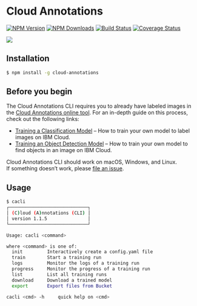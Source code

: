 # Cloud Annotations
[![NPM Version](https://img.shields.io/npm/v/cloud-annotations.svg)](https://npmjs.org/package/cloud-annotations)
[![NPM Downloads](https://img.shields.io/npm/dm/cloud-annotations.svg)](https://npmjs.org/package/cloud-annotations)
[![Build Status](https://img.shields.io/travis/cloud-annotations/training/master.svg)](https://travis-ci.org/cloud-annotations/training)
[![Coverage Status](https://img.shields.io/coveralls/cloud-annotations/training/master.svg)](https://coveralls.io/github/cloud-annotations/training?branch=master)


![](https://cloud-annotations.github.io/training/object-detection/assets/main.png)

## Installation

```bash
$ npm install -g cloud-annotations
```

## Before you begin

The Cloud Annotations CLI requires you to already have labeled images in the [Cloud Annotations online tool](https://cloud.annotations.ai/). For an in-depth guide on this process, check out the following links:

- [Training a Classification Model](https://cloud-annotations.github.io/training/classification/cli/) – How to train your own model to label images on IBM Cloud.
- [Training an Object Detection Model](https://cloud-annotations.github.io/training/object-detection/cli/) – How to train your own model to find objects in an image on IBM Cloud.

Cloud Annotations CLI should work on macOS, Windows, and Linux.<br>
If something doesn’t work, please [file an issue](https://github.com/cloud-annotations/training/issues/new).

## Usage
```bash
$ cacli
┌─────────────────────────────┐
│ (C)loud (A)nnotations (CLI) │
│ version 1.1.5               │
└─────────────────────────────┘

Usage: cacli <command>

where <command> is one of:
  init         Interactively create a config.yaml file
  train        Start a training run
  logs         Monitor the logs of a training run
  progress     Monitor the progress of a training run
  list         List all training runs
  download     Download a trained model
  export       Export files from Bucket

cacli <cmd> -h     quick help on <cmd>
```

